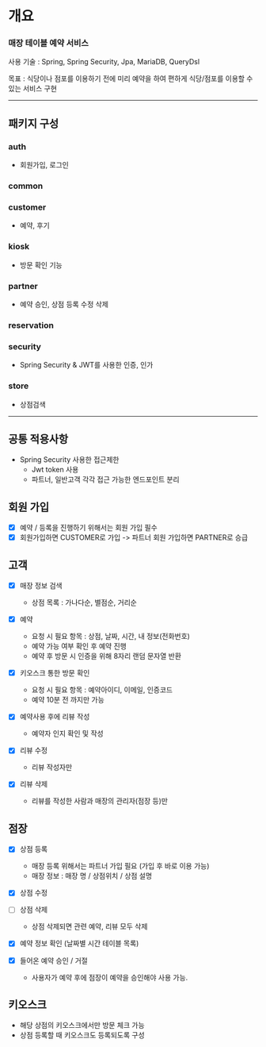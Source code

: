 # 개요
### 매장 테이블 예약 서비스

사용 기술 : Spring, Spring Security, Jpa, MariaDB, QueryDsl

목표 : 식당이나 점포를 이용하기 전에 미리 예약을 하여 편하게 식당/점포를 이용할 수 있는 서비스 구현

---

## 패키지 구성

### auth
- 회원가입, 로그인

### common

### customer
- 예약, 후기

### kiosk
- 방문 확인 기능

### partner
- 예약 승인, 상점 등록 수정 삭제

### reservation

### security
- Spring Security & JWT를 사용한 인증, 인가

### store
- 상점검색


---


## 공통 적용사항
- Spring Security 사용한 접근제한
    - Jwt token 사용
    - 파트너, 일반고객 각각 접근 가능한 엔드포인트 분리

## 회원 가입
- [x] 예약 / 등록을 진행하기 위해서는 회원 가입 필수
- [x] 회원가입하면 CUSTOMER로 가입 -> 파트너 회원 가입하면 PARTNER로 승급

## 고객
- [x] 매장 정보 검색
  - 상점 목록 : 가나다순, 별점순, 거리순


- [x] 예약 
  - 요청 시 필요 항목 : 상점, 날짜, 시간, 내 정보(전화번호)
  - 예약 가능 여부 확인 후 예약 진행
  - 예약 후 방문 시 인증을 위해 8자리 랜덤 문자열 반환


- [x] 키오스크 통한 방문 확인
  - 요청 시 필요 항목 : 예약아이디, 이메일, 인증코드
  - 예약 10분 전 까지만 가능


- [x] 예약사용 후에 리뷰 작성
  - 예약자 인지 확인 및 작성
- [x] 리뷰 수정
  - 리뷰 작성자만
- [x] 리뷰 삭제
  - 리뷰를 작성한 사람과 매장의 관리자(점장 등)만


## 점장
- [x] 상점 등록
  - 매장 등록 위해서는 파트너 가입 필요 (가입 후 바로 이용 가능)
  - 매장 정보 : 매장 명 / 상점위치 / 상점 설명
- [x] 상점 수정
- [ ] 상점 삭제
  - 상점 삭제되면 관련 예약, 리뷰 모두 삭제

- [x] 예약 정보 확인 (날짜별 시간 테이블 목록)

- [x] 들어온 예약 승인 / 거절
  - 사용자가 예약 후에 점장이 예약을 승인해야 사용 가능.

## 키오스크
- 해당 상점의 키오스크에서만 방문 체크 가능
- 상점 등록할 때 키오스크도 등록되도록 구성